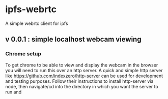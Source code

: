 # ipfs-webrtc
A simple webrtc client for ipfs

## v 0.0.1 : simple localhost webcam viewing
### Chrome setup
To get chrome to be able to view and display the webcam in the browser you will need to run this over an http server. A quick and simple http server like https://github.com/indexzero/http-server can be used for development and testing purposes. Follow their instructions to install http-server via node, then navigate/cd into the directory in which you want the server to run and 
